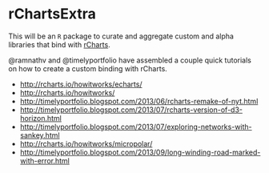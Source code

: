 rChartsExtra
=============

This will be an `R` package to curate and aggregate custom and alpha libraries that bind with [rCharts](http://rcharts.io).

@ramnathv and @timelyportfolio have assembled a couple quick tutorials on how to create a custom binding with rCharts.

- http://rcharts.io/howitworks/echarts/
- http://rcharts.io/howitworks/
- http://timelyportfolio.blogspot.com/2013/06/rcharts-remake-of-nyt.html
- http://timelyportfolio.blogspot.com/2013/07/rcharts-version-of-d3-horizon.html
- http://timelyportfolio.blogspot.com/2013/07/exploring-networks-with-sankey.html
- http://rcharts.io/howitworks/micropolar/
- http://timelyportfolio.blogspot.com/2013/09/long-winding-road-marked-with-error.html

